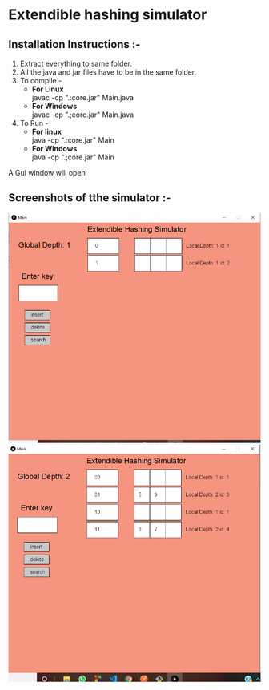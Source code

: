 # Extendible hashing simulator

## Installation Instructions :-

1. Extract everything to same folder.
2. All the java and jar files have to be in the same folder.
3. To compile -
    * **For Linux**  
      javac -cp ".:core.jar" Main.java
    * **For Windows**  
      javac -cp ".;core.jar" Main.java
4. To Run -
    * **For linux**  
      java -cp ".:core.jar" Main
    * **For Windows**  
      java -cp ".;core.jar" Main 
  
A Gui window will open

## Screenshots of tthe simulator :-


<img src="images/exh-1.PNG">



<img src="images/exh-2.PNG">
